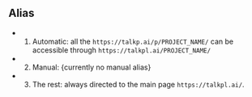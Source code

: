 

## Alias
- 1. Automatic: all the `https://talkp.ai/p/PROJECT_NAME/` can be accessible through `https://talkpl.ai/PROJECT_NAME/`
- 2. Manual: {currently no manual alias}
- 3. The rest: always directed to the main page `https://talkpl.ai/`. 